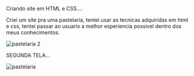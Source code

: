 Criando site em HTML e CSS....

Criei um site pra uma pastelaria, tentei usar as tecnicas adquiridas em html e css, tentei passar ao usuario
a melhor esperiencia possivel dentro dos meus conhecimentos.


![pastelaria 2](https://github.com/user-attachments/assets/6f3be85e-338e-4720-a244-523392b2b040)


SEGUNDA TELA...

![pastelaria](https://github.com/user-attachments/assets/a1f525cc-b597-4002-b567-bc6c7a39a43f)
